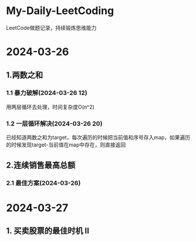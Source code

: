 # My-Daily-LeetCoding
LeetCode做题记录，持续锻炼思维能力

# 2024-03-26

## 1.两数之和

### 1.1 暴力破解(2024-03-26 12)
用两层循环去处理，时间复杂度O(n^2)

### 1.2 一层循环解决(2024-03-26 20)
已经知道两数之和为target，每次遍历的时候把当前值和序号存入map，如果遍历的时候发现target-当前值在map中存在，则直接返回

## 2.连续销售最高总额

### 2.1 最佳方案(2024-03-26)




# 2024-03-27

## 1. 买卖股票的最佳时机 II



